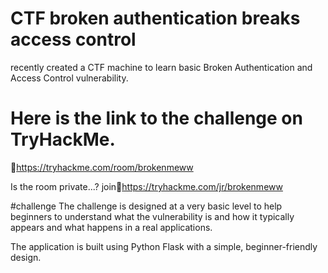 # CTF broken authentication breaks access control
recently created a CTF machine to learn basic Broken Authentication and Access Control vulnerability.
# Here is the link to the challenge on TryHackMe.
🔗https://tryhackme.com/room/brokenmeww

Is the room private...? join🔗https://tryhackme.com/jr/brokenmeww

#challenge
The challenge is designed at a very basic level to help beginners to understand what the vulnerability is and how it typically appears and what happens in a real applications.


The application is built using Python Flask with a simple, beginner-friendly design.
